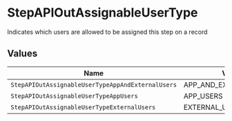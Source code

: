 # StepAPIOutAssignableUserType

Indicates which users are allowed to be assigned this step on a record


## Values

| Name                                              | Value                                             |
| ------------------------------------------------- | ------------------------------------------------- |
| `StepAPIOutAssignableUserTypeAppAndExternalUsers` | APP_AND_EXTERNAL_USERS                            |
| `StepAPIOutAssignableUserTypeAppUsers`            | APP_USERS                                         |
| `StepAPIOutAssignableUserTypeExternalUsers`       | EXTERNAL_USERS                                    |